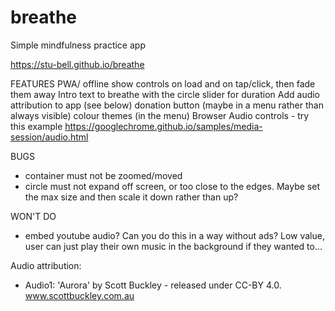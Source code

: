 # breathe
Simple mindfulness practice app

https://stu-bell.github.io/breathe


FEATURES
PWA/ offline
show controls on load and on tap/click, then fade them away
Intro text to breathe with the circle
slider for duration 
Add audio attribution to app (see below)
donation button (maybe in a menu rather than always visible)
colour themes (in the menu)
Browser Audio controls - try this example https://googlechrome.github.io/samples/media-session/audio.html

BUGS
- container must not be zoomed/moved
- circle must not expand off screen, or too close to the edges. Maybe set the max size and then scale it down rather than up?

WON'T DO
- embed youtube audio? Can you do this in a way without ads? Low value, user can just play their own music in the background if they wanted to...

Audio attribution: 
- Audio1: 'Aurora' by Scott Buckley - released under CC-BY 4.0. www.scottbuckley.com.au